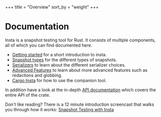 +++
title = "Overview"
sort_by = "weight"
+++

# Documentation

Insta is a snapshot testing tool for Rust.  It consists of multiple components,
all of which you can find documented here.

* [Getting started](./quickstart/) for a short introduction to insta.
* [Snapshot types](./snapshot-types/) for the different types of snapshots.
* [Serializers](./serializers/) to learn about the different serializer choices.
* [Advanced Features](./advanced/) to learn about more advanced features such as redactions and globbing.
* [Cargo Insta](./cli/) for how to use the companion tool.

In addition have a look at the in-depth [API documentation](https://docs.rs/insta)
which covers the entire API of the crate.

Don't like reading? There is a 12 minute introduction screencast that walks
you through how it works: [Snapshot Testing with
Insta](https://www.youtube.com/embed/rCHrMqE4JOY)